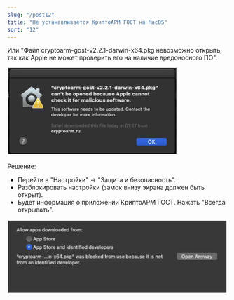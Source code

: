 ```yaml
---
slug: "/post12"
title: "Не устанавливается КриптоАРМ ГОСТ на MacOS"
sort: "12"
--- 
```


Или "Файл cryptoarm-gost-v2.2.1-darwin-x64.pkg невозможно открыть, так как Apple не может проверить его на наличие вредоносного ПО".

![install-mac-error.png](./images/install-mac-error.png "Ошибка установк иприложения")

Решение: 
- Перейти в "Настройки" -> "Защита и безопасность".  
- Разблокировать настройки (замок внизу экрана должен быть открыт).
- Будет информация о приложении КриптоАРМ ГОСТ. Нажать "Всегда открывать".

![install-mac-error2.png](./images/install-mac-error2.png "Ошибка установк иприложения")
